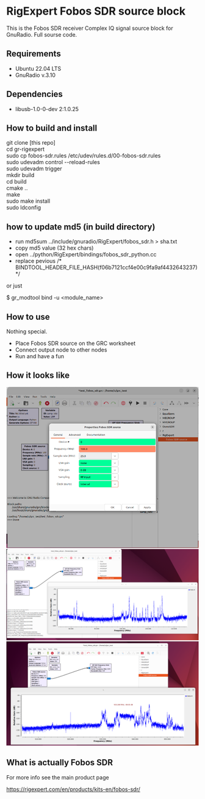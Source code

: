 # RigExpert Fobos SDR source block

This is the Fobos SDR receiver Complex IQ signal source block for GnuRadio. Full sourse code.

## Requirements

- Ubuntu 22.04 LTS
- GnuRadio v.3.10

## Dependencies

- libusb-1.0-0-dev 2:1.0.25

## How to build and install

git clone [this repo]<br />
cd gr-rigexpert<br />
sudo cp fobos-sdr.rules /etc/udev/rules.d/00-fobos-sdr.rules<br />
sudo udevadm control --reload-rules<br />
sudo udevadm trigger<br />
mkdir build<br />
cd build<br />
cmake ..<br />
make<br />
sudo make install<br />
sudo ldconfig<br />

## how to update md5 (in build **directory**)

- run md5sum ../include/gnuradio/RigExpert/fobos_sdr.h > sha.txt
- copy md5 value (32 hex chars)
- open ../python/RigExpert/bindings/fobos_sdr_python.cc
- replace pevious /* BINDTOOL_HEADER_FILE_HASH(f06b7121ccf4e00c9fa9af4432643237)                     */

or just

$ gr_modtool bind -u <module_name>

## How to use

Nothing special.
- Place Fobos SDR source on the GRC worksheet
- Connect output node to other nodes
- Run and have a fun

## How it looks like

<img src="./showimg/Screenshot001.png" scale="50%"/><br />
<img src="./showimg/Screenshot002.png" scale="50%"/><br />
<img src="./showimg/Screenshot003.png" scale="50%"/><br />

## What is actually Fobos SDR

For more info see the main product page

https://rigexpert.com/en/products/kits-en/fobos-sdr/
